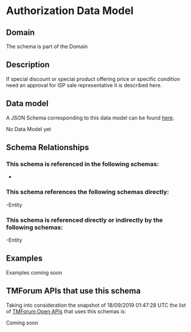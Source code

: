 # Authorization Data Model

## Domain

The  schema is part of the  Domain

## Description

If special discount or special product offering price or specific condition need an approval for ISP sale representative it is described here.

## Data model

A JSON Schema corresponding to this data model can be found
[here](https://github.com/tmforum-rand/schemas/blob/master/Customer/Authorization.schema.json).

No Data Model yet

## Schema Relationships

### This schema is referenced in the following schemas:

-

### This schema references the following schemas directly:

-Entity

### This schema is referenced directly or indirectly by the following schemas:

-Entity



## Examples

Examples coming soon

## TMForum APIs that use this schema

Taking into consideration the snapshot of 18/09/2019 01:47:28 UTC the list of [TMForum Open APIs](https://www.tmforum.org/open-apis/) that uses this schemas is:

Coming soon